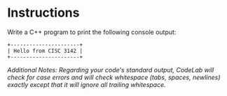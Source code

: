 # Instructions

Write a C++ program to print the following console output:

```plaintext
+----------------------+
| Hello from CISC 3142 |
+----------------------+
```

*Additional Notes: Regarding your code's standard output, CodeLab will check for case errors and will check whitespace (tabs, spaces, newlines) exactly except that it will ignore all trailing whitespace.*

